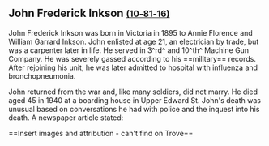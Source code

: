## John Frederick Inkson <small>[(10‑81‑16)](https://brisbane.discovereverafter.com/profile/32009668 "Go to Memorial Information" )</small>

John Frederick Inkson was born in Victoria in 1895 to Annie Florence and William Garrard Inkson. John enlisted at age 21, an electrician by trade, but was a carpenter later in life. He served in 3^rd^ and 10^th^ Machine Gun Company.  He was severely gassed according to his ==military== records. After rejoining his unit, he was later admitted to hospital with influenza and bronchopneumonia. 

John returned from the war and, like many soldiers, did not marry. He died aged 45 in 1940 at a boarding house in Upper Edward St. 
John's death was unusual based on conversations he had with police and the inquest into his death. A newspaper article stated:

==Insert images and attribution - can't find on Trove==
